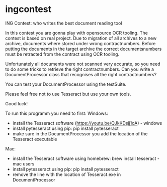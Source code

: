 # ingcontest
ING Contest: who writes the best document reading tool

In this contest you are gonna play with opensource OCR tooling. The contest is based
on real project. Due to migration of all archives to a new archive, documents where stored
under wrong contractnumbers. Before putting the documents in the target archive the correct
documentsnumbers must be retracted from the contract using OCR tooling.

Unfortunately all documents were not scanned very accurate, so you need to do some tricks to
retrieve the right contractnumbers. Can you write a DocumentProcessor class that recognises all
the right contractnumbers?

You can test your DocumentProcessor using the testSuite.

Please feel free not to use Tesseract but use your own tools.

Good luck!




To run this programm you need to first:
Windows:
- install the Tesseract software (https://youtu.be/QJkKDsjj1oA) - windows
- install pytesseract using pip: pip install pytesseract
- make sure in the DocumentProcessor you add the location of the Tesseract executable

Mac:
- install the Tesseract software using homebrew: brew install tesseract - mac users
- install pytesseract using pip: pip install pytesseract
- remove the line with the location of Tesseract.exe in DocumentProcessor
